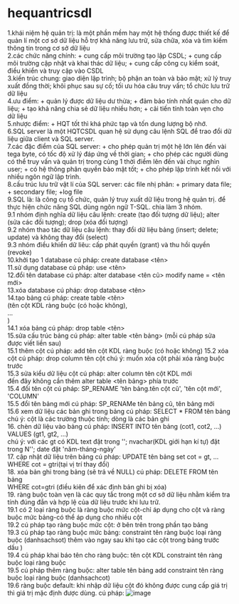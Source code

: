 # hequantricsdl
  1.khái niệm hệ quản trị: là một phần mềm hay một hệ thống được thiết kế để quản lí một cơ sở dữ liệu hỗ trợ khả năng lưu trữ, sửa chữa, xóa và tìm kiếm thông tin trong cơ sở dữ liệu    
  2.các chức năng chính: + cung cấp môi trường tạo lập CSDL; + cung cấp môi trường cập nhật và khai thác dữ liệu; + cung cấp công cụ kiểm soát, điều khiển và truy cập vào CSDL  
  3.kiến trúc chung: giao diện lập trình; bộ phận an toàn và bảo mật; xử lý truy xuất đồng thời; khôi phục sau sự cố; tối ưu hóa câu truy vấn; tổ chức lưu trữ dữ liệu  
  4.ưu điểm: + quản lý được dữ liệu dư thừa; + đảm bảo tính nhất quán cho dữ liệu; + tạo khả năng chia sẻ dữ liệu nhiều hơn; + cải tiến tính toàn vẹn cho dữ liệu  
  5.nhược điểm: + HQT tốt thì khá phức tạp và tốn dung lượng bộ nhớ.  
  6.SQL server là một HQTCSDL quan hệ sử dụng câu lệnh SQL để trao đổi dữ liệu giữa client và SQL server.  
  7.các đặc điểm của SQL server: + cho phép quản trị một hệ lớn lên đến vài tega byte, có tốc độ xử lý đáp ứng về thời gian; + cho phép các người dùng có thể truy vấn và quản trị trong cùng 1 thời điểm lên đến vài chục nghìn user; + có hệ thông phân quyền bảo mật tốt; + cho phép lập trình kết nối với nhiều ngôn ngữ lập trình.  
  8.cấu trúc lưu trữ vật lí của SQL server: các file nhị phân: + primary data file; + secondary file; +log file  
  9.SQL là: là công cụ tổ chức, quản lý truy xuất dữ liệu trong hệ quản trị. để thực hiện chức năng SQL dùng ngôn ngữ T-SQL. chia làm 3 nhóm.  
  9.1 nhóm định nghĩa dữ liệu câu lệnh: create (tạo đối tượng dữ liệu); alter (sửa các đối tượng); drop (xóa đối tượng)  
  9.2 nhóm thao tác dữ liệu câu lệnh: thay đổi dữ liệu bảng (insert; delete; update) và không thay đổi (select)  
  9.3 nhóm điều khiển dữ liêu: cấp phát quyền (grant) và thu hồi quyền (revoke)  
  10.khởi tạo 1 database cú pháp: create database <tên>  
  11.sử dụng database cú pháp: use <tên>  
  12.đổi tên database cú pháp: alter database <tên cũ> modify name = <tên mới>  
  13.xóa database cú pháp: drop database <tên>  
  14.tạo bảng cú pháp: create table <tên>  
                       (tên cột KDL ràng buộc (có hoặc không),  
                        ...  
                        )  
  14.1 xóa bảng cú pháp: drop table <tên>  
  15.sửa cấu trúc bảng cú pháp: alter table <tên bảng> (mỗi cú pháp sửa được viết liền sau)  
  15.1 thêm cột cú pháp: add tên cột KDL ràng buộc (có hoặc không) 
  15.2 xóa cột cú pháp: drop column tên cột chú ý: muốn xóa cột phải xóa ràng buộc trước  
  15.3 sửa kiểu dữ liệu cột cú pháp: alter column tên cột KDL mới  
  đến đây không cần thêm alter table <tên bảng> phía trước  
  15.4 đổi tên cột cú pháp: SP_RENAME 'tên bảng.tên cột cũ', 'tên cột mới', 'COLUMN'  
  15.5 đổi tên bảng mới cú pháp: SP_RENAMe tên bảng cũ, tên bảng mới  
  15.6 xem dữ liệu các bản ghi trong bảng cú pháp: SELECT * FROM tên bảng  
  chú ý: cột là các trường thuộc tính; dòng là các bản ghi  
  16. chèn dữ liệu vào bảng cú pháp: INSERT INTO tên bảng (cot1, cot2, ...)  
                                    VALUES (gt1, gt2, ...)  
      chú ý: với các gt có KDL text đặt trong ''; nvachar(KDL giới hạn kí tự) đặt trong N''; date đặt 'năm-tháng-ngày'  
  17. cập nhật dữ liệu trên bảng cú pháp: UPDATE tên bảng set cot = gt, ...  
                                          WHERE cot = gtri(tại vị trí thay đổi)  
  18. xóa bản ghi trong bảng (sẽ trả về NULL) cú pháp: DELETE FROM tên bảng  
                                                       WHERE cot=gtri (điều kiên để xác định bản ghi bị xóa)  
  19. ràng buộc toàn vẹn là các quy tắc trong một cơ sở dữ liệu nhằm kiểm tra tính đúng đắn và hợp lệ của dữ liệu trước khi lưu trữ.    
  19.1 có 2 loại ràng buộc là ràng buộc mức cột-chỉ áp dụng cho cột và ràng buộc mức bảng-có thể áp dụng cho nhiều cột  
  19.2 cú pháp tạo ràng buộc mức cột: ở bên trên trong phần tạo bảng  
  19.3 cú pháp tạo ràng buộc mức bảng: constraint tên ràng buộc loại ràng buộc (danhsachsot) thêm vào ngay sau khi tạo các cột trong bảng trước dấu )  
  19.4 cú pháp khai báo tên cho ràng buộc: tên cột KDL constraint tên ràng buộc loại ràng buộc  
  19.5 cú pháp thêm ràng buộc: alter table tên bảng add constraint tên ràng buộc loại ràng buộc (danhsachcot)  
  19.6 ràng buộc default: khi nhập dữ liệu cột đó không được cung cấp giá trị thì giá trị mặc định được dùng. cú pháp: ![image](https://github.com/nbn-03/hequantricsdl/assets/98254107/c04ab15d-e9af-4c90-ae74-1a3700bbea51)  

  

